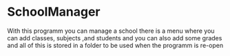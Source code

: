 # SchoolManager
With this programm you can manage a school
there is a menu where you can add classes, subjects ,and students 
and you can also add some grades and all of this is stored in a folder to be used when the programm is re-open 
